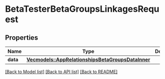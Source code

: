 # BetaTesterBetaGroupsLinkagesRequest

## Properties

Name | Type | Description | Notes
------------ | ------------- | ------------- | -------------
**data** | [**Vec<models::AppRelationshipsBetaGroupsDataInner>**](App_relationships_betaGroups_data_inner.md) |  | 

[[Back to Model list]](../README.md#documentation-for-models) [[Back to API list]](../README.md#documentation-for-api-endpoints) [[Back to README]](../README.md)


